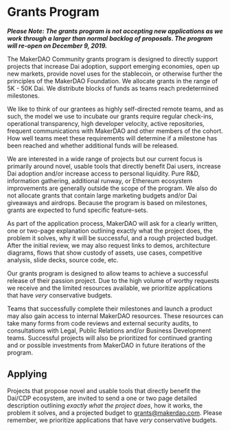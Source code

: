 # Grants Program

***Please Note: The grants program is not accepting new applications as we work through a larger than normal backlog of proposals. The program will re-open on December 9, 2019.***

The MakerDAO Community grants program is designed to directly support projects that increase Dai adoption, support emerging economies, open up new markets, provide novel uses for the stablecoin, or otherwise further the principles of the MakerDAO Foundation. We allocate grants in the range of 5K - 50K Dai. We distribute blocks of funds as teams reach predetermined milestones.

We like to think of our grantees as highly self-directed remote teams, and as such, the model we use to incubate our grants require regular check-ins, operational transparency, high developer velocity, active repositories, frequent communications with MakerDAO and other members of the cohort. How well teams meet these requirements will determine if a milestone has been reached and whether additional funds will be released.

We are interested in a wide range of projects but our current focus is primarily around novel, usable tools that directly benefit Dai users, increase Dai adoption and/or increase access to personal liquidity. Pure R&D, information gathering, additional runway, or Ethereum ecosystem improvements are generally outside the scope of the program. We also do not allocate grants that contain large marketing budgets and/or Dai giveaways and airdrops. Because the program is based on milestones, grants are expected to fund specific feature-sets.

As part of the application process, MakerDAO will ask for a clearly written, one or two-page explanation outlining exactly what the project does, the problem it solves, why it will be successful, and a rough projected budget. After the initial review, we may also request links to demos, architecture diagrams, flows that show custody of assets, use cases, competitive analysis, slide decks, source code, etc.

Our grants program is designed to allow teams to achieve a successful release of their passion project. Due to the high volume of worthy requests we receive and the limited resources available, we prioritize applications that have _very_ conservative budgets.

Teams that successfully complete their milestones and launch a product may also gain access to internal MakerDAO resources. These resources can take many forms from code reviews and external security audits, to consultations with Legal, Public Relations and/or Business Development teams. Successful projects will also be prioritized for continued granting and or possible investments from MakerDAO in future iterations of the program.

## Applying

Projects that propose novel and usable tools that directly benefit the Dai/CDP ecosystem, are invited to send a one or two page detailed description outlining *exactly what the project does*, how it works, the problem it solves, and a projected budget to grants@makerdao.com. Please remember, we prioritize applications that have _very_ conservative budgets.
